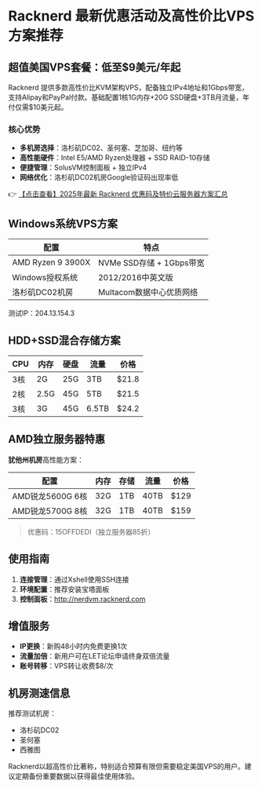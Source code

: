 # Racknerd 最新优惠活动及高性价比VPS方案推荐

## 超值美国VPS套餐：低至$9美元/年起

Racknerd 提供多款高性价比KVM架构VPS，配备独立IPv4地址和1Gbps带宽，支持Alipay和PayPal付款。基础配置1核1G内存+20G SSD硬盘+3TB月流量，年付仅需$10美元起。

### 核心优势
- **多机房选择**：洛杉矶DC02、圣何塞、芝加哥、纽约等
- **高性能硬件**：Intel E5/AMD Ryzen处理器 + SSD RAID-10存储
- **便捷管理**：SolusVM控制面板 + 独立IPv4
- **网络优化**：洛杉矶DC02机房Google验证码出现率低

👉 [【点击查看】2025年最新 Racknerd 优惠码及特价云服务器方案汇总](https://bit.ly/Rack_Nerd)

## Windows系统VPS方案

| 配置               | 特点                          |
|--------------------|-----------------------------|
| AMD Ryzen 9 3900X | NVMe SSD存储 + 1Gbps带宽      |
| Windows授权系统   | 2012/2016中英文版            |
| 洛杉矶DC02机房    | Multacom数据中心优质网络      |

测试IP：204.13.154.3

## HDD+SSD混合存储方案

| CPU | 内存 | 硬盘  | 流量  | 价格   |
|-----|------|-------|-------|--------|
| 3核 | 2G   | 25G   | 3TB   | $21.8  |
| 2核 | 2.5G | 45G   | 5TB   | $21.5  |
| 3核 | 3G   | 45G   | 6.5TB | $24.2  |

## AMD独立服务器特惠

**犹他州机房**高性能方案：

| 配置                | 内存 | 存储 | 流量  | 价格   |
|---------------------|------|------|-------|--------|
| AMD锐龙5600G 6核   | 32G  | 1TB  | 40TB  | $129   |
| AMD锐龙5700G 8核   | 32G  | 1TB  | 40TB  | $159   |

> 优惠码：15OFFDEDI（独立服务器85折）

## 使用指南

1. **连接管理**：通过Xshell使用SSH连接
2. **环境配置**：推荐安装宝塔面板
3. **控制面板**：http://nerdvm.racknerd.com

## 增值服务

- **IP更换**：新购48小时内免费更换1次
- **流量加倍**：新用户可在LET论坛申请终身双倍流量
- **账号转移**：VPS转让收费$8/次

## 机房测速信息

推荐测试机房：
- 洛杉矶DC02
- 圣何塞
- 西雅图

Racknerd以超高性价比著称，特别适合预算有限但需要稳定美国VPS的用户。建议定期备份重要数据以获得最佳使用体验。